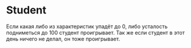# Student
Если какая либо из характеристик упадёт до 0, либо усталость подниметься до 100 студент проигрывает.
Так же если студент в этот день ничего не делал, он тоже проигрывает.